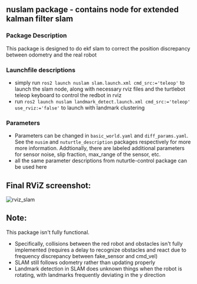 ## nuslam package - contains node for extended kalman filter slam

### Package Description
This package is designed to do ekf slam to correct the position discrepancy between odometry and the real robot

### Launchfile descriptions
* simply run `ros2 launch nuslam slam.launch.xml cmd_src:='teleop'` to launch the slam node, along with necessary rviz files and the turtlebot teleop keyboard to control the redbot in rviz
* run `ros2 launch nuslam landmark_detect.launch.xml cmd_src:='teleop' use_rviz:='false'` to launch with landmark clustering

### Parameters
* Parameters can be changed in `basic_world.yaml` and `diff_params.yaml`. See the `nusim` and `nuturtle_description` packages respectively for more more information. Addtionally, there are labeled additional parameters for sensor noise, slip fraction, max_range of the sensor, etc.
* all the same parameter descriptions from nuturtle-control package can be used here

## Final RViZ screenshot:
![rviz_slam](https://user-images.githubusercontent.com/10903052/222858761-2a350b7a-70c5-47a5-be5b-78a4aaab9590.png)

## Note:
This package isn't fully functional. 
* Specifically, collisions between the red robot and obstacles isn't fully implemented (requires a delay to recognize obstacles and react due to frequency discrepancy between fake_sensor and cmd_vel)
* SLAM still follows odometry rather than updating properly
* Landmark detection in SLAM does unknown things when the robot is rotating, with landmarks frequently deviating in the y direction
